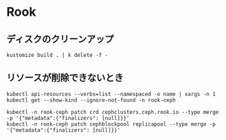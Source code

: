 # Rook

## ディスクのクリーンアップ
```
kustomize build . | k delete -f -
```

## リソースが削除できないとき
```
kubectl api-resources --verbs=list --namespaced -o name | xargs -n 1 kubectl get --show-kind --ignore-not-found -n rook-ceph
```

```
kubectl -n rook-ceph patch crd cephclusters.ceph.rook.io --type merge -p '{"metadata":{"finalizers": [null]}}'
kubectl -n rook-ceph patch cephblockpool replicapool --type merge -p '{"metadata":{"finalizers": [null]}}'
```

